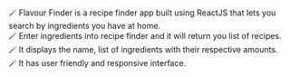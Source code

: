 🪄 Flavour Finder is a recipe finder app built using ReactJS that lets you search by ingredients you have at home. <br>
🪄 Enter ingredients into recipe finder and it will return you list of recipes. <br>
🪄 It displays the name, list of ingredients with their respective amounts. <br>
🪄 It has user friendly and responsive interface.

